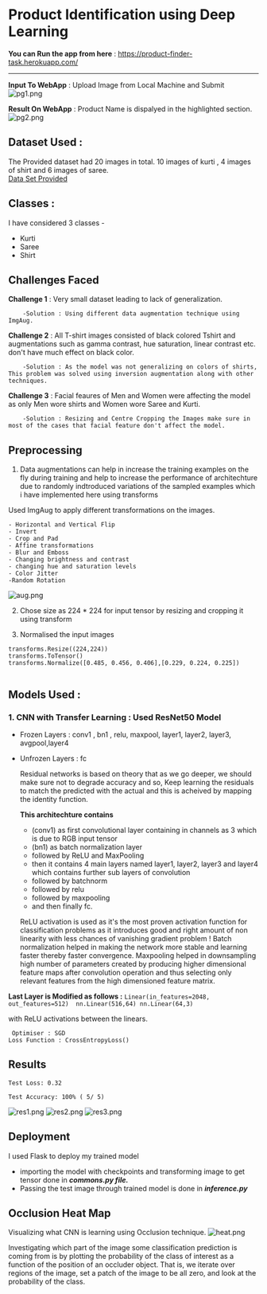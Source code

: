 #  Product Identification using Deep Learning  


 **You can Run the app from here** : https://product-finder-task.herokuapp.com/ 
 
 
---

**Input To WebApp** : Upload Image from Local Machine and Submit
![pg1.png](/images/pg1.png) 

**Result On WebApp** : Product Name is dispalyed in the highlighted section.
![pg2.png](/images/pg2.png) 


## Dataset Used : 
The Provided dataset had 20 images in total.
10 images of kurti , 4 images of shirt and 6 images of saree.   
[Data Set Provided](/images) 

## Classes : 
I have considered 3 classes - 
  - Kurti
  - Saree
  - Shirt


## Challenges Faced
**Challenge 1** : Very small dataset leading to lack of generalization.

        -Solution : Using different data augmentation technique using ImgAug.
 **Challenge 2** : All T-shirt images consisted of black colored Tshirt and augmentations such as gamma contrast, hue saturation, linear contrast etc. don't have much effect on black color.

        -Solution : As the model was not generalizing on colors of shirts, This problem was solved using inversion augmentation along with other techniques.
  **Challenge 3** :  Facial feaures of Men and Women were affecting the model as only Men wore shirts and Women wore Saree and Kurti.

        -Solution : Resizing and Centre Cropping the Images make sure in most of the cases that facial feature don't affect the model.
 

     

## Preprocessing 

1. Data augmentations can help in increase the training examples on the fly during training and help to increase the performance of architechture due to randomly indtroduced variations of the sampled examples which i have implemented here using transforms

Used ImgAug to apply different transformations on the images.

    - Horizontal and Vertical Flip
    - Invert
    - Crop and Pad
    - Affine transformations
    - Blur and Emboss
    - Changing brightness and contrast
    - changing hue and saturation levels
    - Color Jitter
    -Random Rotation
    
![aug.png](/images/aug.PNG) 


2. Chose size as 224 * 224 for input tensor by resizing and cropping it using transform

3. Normalised the input images
```
transforms.Resize((224,224))
transforms.ToTensor()
transforms.Normalize([0.485, 0.456, 0.406],[0.229, 0.224, 0.225])


```

## Models Used :

   ### 1. CNN with Transfer Learning : Used ResNet50 Model
   - Frozen Layers : conv1 , bn1 , relu, maxpool, layer1, layer2, layer3, avgpool,layer4
   - Unfrozen Layers :  fc
        
        Residual networks is based on theory that as we go deeper, we should make sure not to degrade accuracy and so, Keep learning the residuals to match the predicted with the actual and this is acheived by mapping the identity function.

        **This architechture contains**
        - (conv1) as first convolutional layer containing in channels as 3 which is due to RGB input tensor
        - (bn1) as batch normalization layer
        - followed by ReLU and MaxPooling
        - then it contains 4 main layers named layer1, layer2, layer3 and layer4 which contains further sub layers of convolution
        - followed by batchnorm
        - followed by relu
        - followed by maxpooling
        - and then finally fc.
        
        ReLU activation is used as it's the most proven activation function for classification problems as it introduces good and right amount of non linearity with less chances of vanishing gradient problem ! Batch normalization helped in making the network more stable and   learning faster thereby faster convergence. Maxpooling helped in downsampling high number of parameters created by producing higher dimensional feature maps after convolution operation and thus selecting only relevant features from the high dimensioned feature matrix.

   **Last Layer is Modified as follows :**
          ```
          Linear(in_features=2048, out_features=512) 
          nn.Linear(516,64)
          nn.Linear(64,3)
          ```
       
with ReLU activations between the linears.
    
 ``` 
  Optimiser : SGD
 Loss Function : CrossEntropyLoss()
 ```
## Results


```
Test Loss: 0.32

Test Accuracy: 100% ( 5/ 5)
```
![res1.png](/images/res1.PNG) 
![res2.png](/images/res2.PNG) 
![res3.png](/images/res3.PNG) 

## Deployment
I used Flask to deploy my trained model 
 - importing the model with checkpoints and transforming image to get tensor done in **_commons.py file._**
 - Passing the test image through trained model is done in **_inference.py_**

##  Occlusion Heat Map
Visualizing what CNN is learning using Occlusion technique. 
![heat.png](/images/heat.PNG) 

Investigating which part of the image some classification prediction is coming from is by plotting the probability of the class of interest as a function of the position of an occluder object. That is, we iterate over regions of the image, set a patch of the image to be all zero, and look at the probability of the class.





        
            

    
   
    

  
  
  
